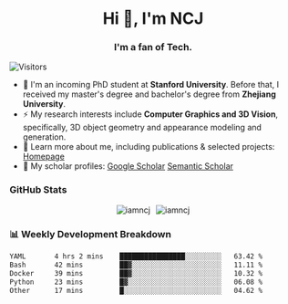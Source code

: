 <h1 align="center">Hi 👋, I'm NCJ</h1>
<h3 align="center">I'm a fan of Tech.</h3>

![Visitors](https://visitor-badge.laobi.icu/badge?page_id=iamNCJ)

- 🌱 I'm an incoming PhD student at **Stanford University**. Before that, I received my master's degree and bachelor's degree from **Zhejiang University**.
- ⚡ My research interests include **Computer Graphics and 3D Vision**, specifically, 3D object geometry and appearance modeling and generation.
- 🚀 Learn more about me, including publications & selected projects: [Homepage](https://www.chong-zeng.com)
- 📖 My scholar profiles: [Google Scholar](https://scholar.google.com/citations?user=4dID7zIAAAAJ) [Semantic Scholar](https://www.semanticscholar.org/author/Chong-Zeng/2223946708)

</p>

<h3 align="left">GitHub Stats</h3>

<div style="display: flex; gap: 10px; justify-content: center; align-items: center;">
  <img src="https://github-readme-stats.vercel.app/api?username=iamncj&show_icons=true&locale=en" alt="iamncj" />
  <img src="https://github-readme-streak-stats-omega-eight.vercel.app/?user=iamncj&card_width=467" alt="iamncj" />
</div>

<h3 align="left">📊 Weekly Development Breakdown</h3>

<!--START_SECTION:waka-->

```txt
YAML       4 hrs 2 mins    ████████████████░░░░░░░░░   63.42 %
Bash       42 mins         ██▓░░░░░░░░░░░░░░░░░░░░░░   11.11 %
Docker     39 mins         ██▓░░░░░░░░░░░░░░░░░░░░░░   10.32 %
Python     23 mins         █▓░░░░░░░░░░░░░░░░░░░░░░░   06.08 %
Other      17 mins         █░░░░░░░░░░░░░░░░░░░░░░░░   04.62 %
```

<!--END_SECTION:waka-->

